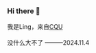 ### Hi there 👋
  我是Ling，来自[CQU](https://www.cqu.edu.cn/)
  <br> 
<br>没什么大不了
———2024.11.4
<!--
**LingLingcj/LingLingcj** is a ✨ _special_ ✨ repository because its `README.md` (this file) appears on your GitHub profile.

Here are some ideas to get you started:

- 🔭 I’m currently working on CQU（2023-2027）
- 🌱 I’m currently learning Environmentalism
- 👯 I’m looking to collaborate on ...
- 🤔 I’m looking for help with ...
- 💬 Ask me about ...
- 📫 How to reach me: ...
- 😄 Pronouns: ...
- ⚡ Fun fact: ...
-->
